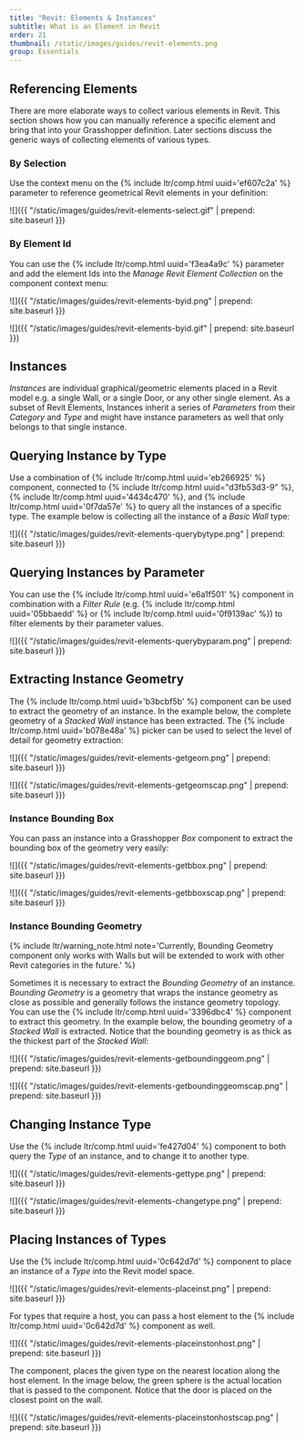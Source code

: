 ```yaml
---
title: "Revit: Elements & Instances"
subtitle: What is an Element in Revit
order: 21
thumbnail: /static/images/guides/revit-elements.png
group: Essentials
---
```


## Referencing Elements

There are more elaborate ways to collect various elements in Revit. This section shows how you can manually reference a specific element and bring that into your Grasshopper definition. Later sections discuss the generic ways of collecting elements of various types.

### By Selection

Use the context menu on the {% include ltr/comp.html uuid='ef607c2a' %} parameter to reference geometrical Revit elements in your definition:

![]({{ "/static/images/guides/revit-elements-select.gif" | prepend: site.baseurl }})


### By Element Id

You can use the {% include ltr/comp.html uuid='f3ea4a9c' %} parameter and add the element Ids into the *Manage Revit Element Collection* on the component context menu:

![]({{ "/static/images/guides/revit-elements-byid.png" | prepend: site.baseurl }})

![]({{ "/static/images/guides/revit-elements-byid.gif" | prepend: site.baseurl }})

## Instances

*Instances* are individual graphical/geometric elements placed in a Revit model e.g. a single Wall, or a single Door, or any other single element. As a subset of Revit Elements, Instances inherit a series of *Parameters* from their *Category* and *Type* and might have instance parameters as well that only belongs to that single instance.

## Querying Instance by Type

Use a combination of {% include ltr/comp.html uuid='eb266925' %} component, connected to {% include ltr/comp.html uuid="d3fb53d3-9" %}, {% include ltr/comp.html uuid='4434c470' %}, and {% include ltr/comp.html uuid='0f7da57e' %} to query all the instances of a specific type. The example below is collecting all the instance of a *Basic Wall* type:

![]({{ "/static/images/guides/revit-elements-querybytype.png" | prepend: site.baseurl }})

## Querying Instances by Parameter

You can use the {% include ltr/comp.html uuid='e6a1f501' %} component in combination with a *Filter Rule* (e.g. {% include ltr/comp.html uuid='05bbaedd' %} or {% include ltr/comp.html uuid='0f9139ac' %}) to filter elements by their parameter values.

![]({{ "/static/images/guides/revit-elements-querybyparam.png" | prepend: site.baseurl }})


## Extracting Instance Geometry

The {% include ltr/comp.html uuid='b3bcbf5b' %} component can be used to extract the geometry of an instance. In the example below, the complete geometry of a *Stacked Wall* instance has been extracted. The {% include ltr/comp.html uuid='b078e48a' %} picker can be used to select the level of detail for geometry extraction:

![]({{ "/static/images/guides/revit-elements-getgeom.png" | prepend: site.baseurl }})

![]({{ "/static/images/guides/revit-elements-getgeomscap.png" | prepend: site.baseurl }})

### Instance Bounding Box

You can pass an instance into a Grasshopper *Box* component to extract the bounding box of the geometry very easily:

![]({{ "/static/images/guides/revit-elements-getbbox.png" | prepend: site.baseurl }})

![]({{ "/static/images/guides/revit-elements-getbboxscap.png" | prepend: site.baseurl }})


### Instance Bounding Geometry

{% include ltr/warning_note.html note='Currently, Bounding Geometry component only works with Walls but will be extended to work with other Revit categories in the future.' %}

Sometimes it is necessary to extract the *Bounding Geometry* of an instance. *Bounding Geometry* is a geometry that wraps the instance geometry as close as possible and generally follows the instance geometry topology. You can use the {% include ltr/comp.html uuid='3396dbc4' %} component to extract this geometry. In the example below, the bounding geometry of a *Stacked Wall* is extracted. Notice that the bounding geometry is as thick as the thickest part of the *Stacked Wall*:

![]({{ "/static/images/guides/revit-elements-getboundinggeom.png" | prepend: site.baseurl }})

![]({{ "/static/images/guides/revit-elements-getboundinggeomscap.png" | prepend: site.baseurl }})

## Changing Instance Type

Use the {% include ltr/comp.html uuid='fe427d04' %} component to both query the *Type* of an instance, and to change it to another type.

![]({{ "/static/images/guides/revit-elements-gettype.png" | prepend: site.baseurl }})

![]({{ "/static/images/guides/revit-elements-changetype.png" | prepend: site.baseurl }})

## Placing Instances of Types

Use the {% include ltr/comp.html uuid='0c642d7d' %} component to place an instance of a *Type* into the Revit model space.

![]({{ "/static/images/guides/revit-elements-placeinst.png" | prepend: site.baseurl }})

For types that require a host, you can pass a host element to the {% include ltr/comp.html uuid='0c642d7d' %} component as well.

![]({{ "/static/images/guides/revit-elements-placeinstonhost.png" | prepend: site.baseurl }})

The component, places the given type on the nearest location along the host element. In the image below, the green sphere is the actual location that is passed to the component. Notice that the door is placed on the closest point on the wall.

![]({{ "/static/images/guides/revit-elements-placeinstonhostscap.png" | prepend: site.baseurl }})
